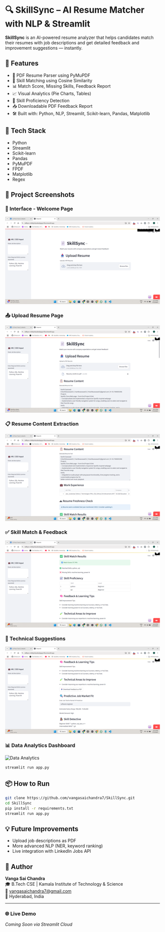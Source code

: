 
# 🔍 SkillSync – AI Resume Matcher with NLP & Streamlit

**SkillSync** is an AI-powered resume analyzer that helps candidates match their resumes with job descriptions and get detailed feedback and improvement suggestions — instantly.

## 🚀 Features
- 📄 PDF Resume Parser using PyMuPDF
- 🎯 Skill Matching using Cosine Similarity
- 📊 Match Score, Missing Skills, Feedback Report
- 📈 Visual Analytics (Pie Charts, Tables)
- 🧠 Skill Proficiency Detection
- 📥 Downloadable PDF Feedback Report
- 🛠 Built with: Python, NLP, Streamlit, Scikit-learn, Pandas, Matplotlib

## 🧠 Tech Stack
- Python
- Streamlit
- Scikit-learn
- Pandas
- PyMuPDF
- FPDF
- Matplotlib
- Regex

## 📸 Project Screenshots

### 🏁 Interface - Welcome Page
![Interface](screenshots/interface.png)

### 📤 Upload Resume Page
![Upload Resume](screenshots/upload%20resume%20file.png)

### 📋 Resume Content Extraction
![Resume Content](screenshots/resume%20content.png)

### ✅ Skill Match & Feedback
![Skills & Feedback](screenshots/Skills%20&%20Feedback.png)

### 🧠 Technical Suggestions
![Technical](screenshots/technical.png)

### 📊 Data Analytics Dashboard
![Data Analytics](screenshots/Data%20analytics%20.png)


```python
streamlit run app.py
```

## 📦 How to Run

```bash
git clone https://github.com/vangasaichandra7/SkillSync.git
cd SkillSync
pip install -r requirements.txt
streamlit run app.py
```

## 💡 Future Improvements
- Upload job descriptions as PDF
- More advanced NLP (NER, keyword ranking)
- Live integration with LinkedIn Jobs API

## 🤝 Author
**Vanga Sai Chandra**  
🎓 B.Tech CSE | Kamala Institute of Technology & Science  
📧 vangasaichandra7@gmail.com  
📍 Hyderabad, India

---

### 🌐 Live Demo
*Coming Soon via Streamlit Cloud*
